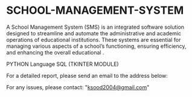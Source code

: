 # SCHOOL-MANAGEMENT-SYSTEM
A School Management System (SMS) is an integrated software solution designed to streamline and automate the administrative and academic operations of educational institutions. These systems are essential for managing various aspects of a school’s functioning, ensuring efficiency, and enhancing the overall educational .

PYTHON Language SQL (TKINTER MODULE)

For a detailed report, please send an email to the address below:

For any issues, please contact: "ksood2004@gmail.com"
